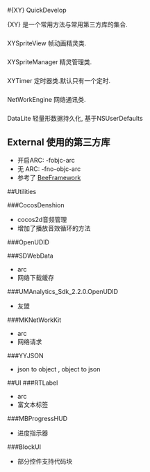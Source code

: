 #{XY} QuickDevelop

{XY} 是一个常用方法与常用第三方库的集合.

### 
XYSpriteView 帧动画精灵类.
### 
XYSpriteManager 精灵管理类.
### 
XYTimer 定时器类.默认只有一个定时.
### 
NetWorkEngine 网络通讯类.
### 
DataLite 轻量形数据持久化, 基于NSUserDefaults


## External 使用的第三方库
* 开启ARC: -fobjc-arc
* 无 ARC: -fno-objc-arc
* 参考了 [BeeFramework](https://github.com/gavinkwoe/BeeFramework/blob/master/document)

##Utilities

###CocosDenshion 
* cocos2d音频管理
* 增加了播放音效循环的方法

###OpenUDID

###SDWebData
* arc
* 网络下载缓存

###UMAnalytics_Sdk_2.2.0.OpenUDID
* 友盟


###MKNetWorkKit
* arc
* 网络请求

###YYJSON
* json to object , object to json


##UI
###RTLabel
* arc 
* 富文本标签

###MBProgressHUD
* 进度指示器

###BlockUI 
* 部分控件支持代码块

